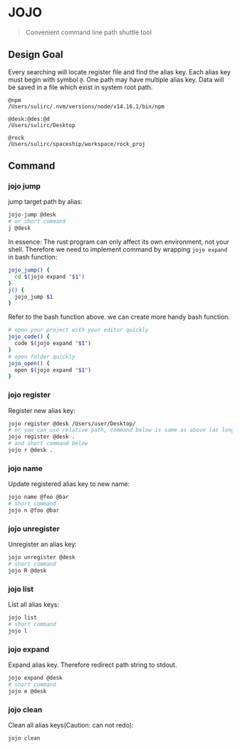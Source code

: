 # JOJO

> Convenient command line path shuttle tool

## Design Goal
Every searching will locate register file and find the alias key. Each alias key must begin with symbol `@`. One path may have multiple alias key. Data will be saved in a file which exist in system root path. 
```
@npm
/Users/sulirc/.nvm/versions/node/v14.16.1/bin/npm

@desk:@des:@d
/Users/sulirc/Desktop

@rock
/Users/sulirc/spaceship/workspace/rock_proj
```

## Command

### jojo jump
 jump target path by alias:
```bash
jojo-jump @desk
# or short command
j @desk
```

In essence: The rust program can only affect its own environment, not your shell. Therefore we need to implement command by wrapping `jojo expand` in bash function:

```bash
jojo_jump() {
  cd $(jojo expand "$1")
}
j() {
  jojo_jump $1
}
```

Refer to the bash function above. we can create more handy bash function.

```bash
# open your project with your editor quickly
jojo_code() {
  code $(jojo expand "$1")
}
# open folder quickly
jojo_open() {
  open $(jojo expand "$1")
}
```

### jojo register
Register new alias key:
```bash
jojo register @desk /Users/user/Desktop/
# or you can use relative path, command below is same as above (as long as if you are on desktop currently)
jojo register @desk .
# and short command below
jojo r @desk .
```

### jojo name
Update registered alias key to new name:
```bash
jojo name @foo @bar
# short command
jojo n @foo @bar
```

### jojo unregister
Unregister an alias key:
```bash
jojo unregister @desk
# short command
jojo R @desk
```

### jojo list 
List all alias keys:
```bash
jojo list
# short command
jojo l
```

### jojo expand
Expand alias key. Therefore redirect path string to stdout.
```bash
jojo expand @desk
# short command
jojo e @desk
```

### jojo clean
Clean all alias keys(Caution: can not redo):
```bash
jojo clean
```
